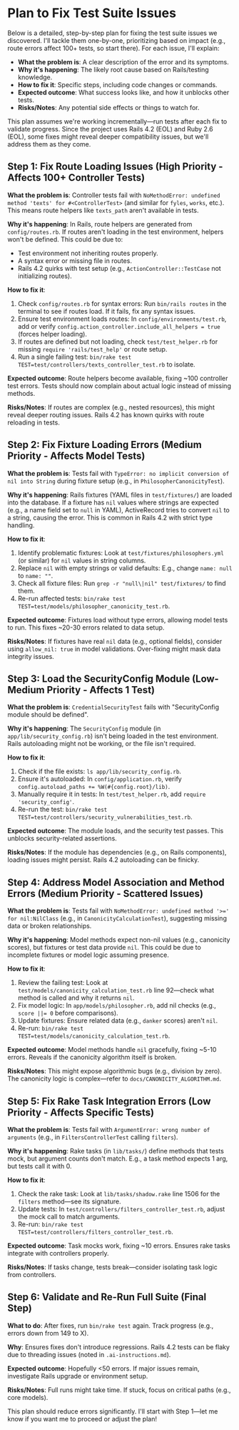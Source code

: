 # Plan to Fix Test Suite Issues

Below is a detailed, step-by-step plan for fixing the test suite issues we discovered. I'll tackle them one-by-one, prioritizing based on impact (e.g., route errors affect 100+ tests, so start there). For each issue, I'll explain:

- **What the problem is**: A clear description of the error and its symptoms.
- **Why it's happening**: The likely root cause based on Rails/testing knowledge.
- **How to fix it**: Specific steps, including code changes or commands.
- **Expected outcome**: What success looks like, and how it unblocks other tests.
- **Risks/Notes**: Any potential side effects or things to watch for.

This plan assumes we're working incrementally—run tests after each fix to validate progress. Since the project uses Rails 4.2 (EOL) and Ruby 2.6 (EOL), some fixes might reveal deeper compatibility issues, but we'll address them as they come.

## Step 1: Fix Route Loading Issues (High Priority - Affects 100+ Controller Tests)

**What the problem is**: Controller tests fail with `NoMethodError: undefined method 'texts' for #<ControllerTest>` (and similar for `fyles`, `works`, etc.). This means route helpers like `texts_path` aren't available in tests.

**Why it's happening**: In Rails, route helpers are generated from `config/routes.rb`. If routes aren't loading in the test environment, helpers won't be defined. This could be due to:
- Test environment not inheriting routes properly.
- A syntax error or missing file in routes.
- Rails 4.2 quirks with test setup (e.g., `ActionController::TestCase` not initializing routes).

**How to fix it**:
1. Check `config/routes.rb` for syntax errors: Run `bin/rails routes` in the terminal to see if routes load. If it fails, fix any syntax issues.
2. Ensure test environment loads routes: In `config/environments/test.rb`, add or verify `config.action_controller.include_all_helpers = true` (forces helper loading).
3. If routes are defined but not loading, check `test/test_helper.rb` for missing `require 'rails/test_help'` or route setup.
4. Run a single failing test: `bin/rake test TEST=test/controllers/texts_controller_test.rb` to isolate.

**Expected outcome**: Route helpers become available, fixing ~100 controller test errors. Tests should now complain about actual logic instead of missing methods.

**Risks/Notes**: If routes are complex (e.g., nested resources), this might reveal deeper routing issues. Rails 4.2 has known quirks with route reloading in tests.

## Step 2: Fix Fixture Loading Errors (Medium Priority - Affects Model Tests)

**What the problem is**: Tests fail with `TypeError: no implicit conversion of nil into String` during fixture setup (e.g., in `PhilosopherCanonicityTest`).

**Why it's happening**: Rails fixtures (YAML files in `test/fixtures/`) are loaded into the database. If a fixture has `nil` values where strings are expected (e.g., a name field set to `null` in YAML), ActiveRecord tries to convert `nil` to a string, causing the error. This is common in Rails 4.2 with strict type handling.

**How to fix it**:
1. Identify problematic fixtures: Look at `test/fixtures/philosophers.yml` (or similar) for `nil` values in string columns.
2. Replace `nil` with empty strings or valid defaults: E.g., change `name: null` to `name: ""`.
3. Check all fixture files: Run `grep -r "null\|nil" test/fixtures/` to find them.
4. Re-run affected tests: `bin/rake test TEST=test/models/philosopher_canonicity_test.rb`.

**Expected outcome**: Fixtures load without type errors, allowing model tests to run. This fixes ~20-30 errors related to data setup.

**Risks/Notes**: If fixtures have real `nil` data (e.g., optional fields), consider using `allow_nil: true` in model validations. Over-fixing might mask data integrity issues.

## Step 3: Load the SecurityConfig Module (Low-Medium Priority - Affects 1 Test)

**What the problem is**: `CredentialSecurityTest` fails with "SecurityConfig module should be defined".

**Why it's happening**: The `SecurityConfig` module (in `app/lib/security_config.rb`) isn't being loaded in the test environment. Rails autoloading might not be working, or the file isn't required.

**How to fix it**:
1. Check if the file exists: `ls app/lib/security_config.rb`.
2. Ensure it's autoloaded: In `config/application.rb`, verify `config.autoload_paths += %W(#{config.root}/lib)`.
3. Manually require it in tests: In `test/test_helper.rb`, add `require 'security_config'`.
4. Re-run the test: `bin/rake test TEST=test/controllers/security_vulnerabilities_test.rb`.

**Expected outcome**: The module loads, and the security test passes. This unblocks security-related assertions.

**Risks/Notes**: If the module has dependencies (e.g., on Rails components), loading issues might persist. Rails 4.2 autoloading can be finicky.

## Step 4: Address Model Association and Method Errors (Medium Priority - Scattered Issues)

**What the problem is**: Tests fail with `NoMethodError: undefined method '>=' for nil:NilClass` (e.g., in `CanonicityCalculationTest`), suggesting missing data or broken relationships.

**Why it's happening**: Model methods expect non-nil values (e.g., canonicity scores), but fixtures or test data provide `nil`. This could be due to incomplete fixtures or model logic assuming presence.

**How to fix it**:
1. Review the failing test: Look at `test/models/canonicity_calculation_test.rb` line 92—check what method is called and why it returns `nil`.
2. Fix model logic: In `app/models/philosopher.rb`, add nil checks (e.g., `score ||= 0` before comparisons).
3. Update fixtures: Ensure related data (e.g., `danker` scores) aren't `nil`.
4. Re-run: `bin/rake test TEST=test/models/canonicity_calculation_test.rb`.

**Expected outcome**: Model methods handle `nil` gracefully, fixing ~5-10 errors. Reveals if the canonicity algorithm itself is broken.

**Risks/Notes**: This might expose algorithmic bugs (e.g., division by zero). The canonicity logic is complex—refer to `docs/CANONICITY_ALGORITHM.md`.

## Step 5: Fix Rake Task Integration Errors (Low Priority - Affects Specific Tests)

**What the problem is**: Tests fail with `ArgumentError: wrong number of arguments` (e.g., in `FiltersControllerTest` calling `filters`).

**Why it's happening**: Rake tasks (in `lib/tasks/`) define methods that tests mock, but argument counts don't match. E.g., a task method expects 1 arg, but tests call it with 0.

**How to fix it**:
1. Check the rake task: Look at `lib/tasks/shadow.rake` line 1506 for the `filters` method—see its signature.
2. Update tests: In `test/controllers/filters_controller_test.rb`, adjust the mock call to match arguments.
3. Re-run: `bin/rake test TEST=test/controllers/filters_controller_test.rb`.

**Expected outcome**: Task mocks work, fixing ~10 errors. Ensures rake tasks integrate with controllers properly.

**Risks/Notes**: If tasks change, tests break—consider isolating task logic from controllers.

## Step 6: Validate and Re-Run Full Suite (Final Step)

**What to do**: After fixes, run `bin/rake test` again. Track progress (e.g., errors down from 149 to X).

**Why**: Ensures fixes don't introduce regressions. Rails 4.2 tests can be flaky due to threading issues (noted in `.ai-instructions.md`).

**Expected outcome**: Hopefully <50 errors. If major issues remain, investigate Rails upgrade or environment setup.

**Risks/Notes**: Full runs might take time. If stuck, focus on critical paths (e.g., core models).

This plan should reduce errors significantly. I'll start with Step 1—let me know if you want me to proceed or adjust the plan!